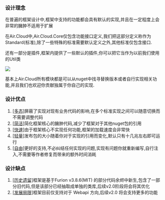 ### 设计理念

在普遍的框架设计中,框架中支持的功能都会具有默认的实现,并且在一定程度上会非常的臃肿不适用于扩展

在Air.Cloud中,Air.Cloud.Core仅包含功能接口定义,我们把这部分定义称作为Standard(标准),除了一些特殊的标准需要默认定义之外,其他标准仅包含接口.

还有一部分是插件,框架内提供了一些默认的插件,你可以把它当作为以前我们使用的Util类

<img src="/assets/1.png">

基本上Air.Cloud所有模块都是可以从nuget中找寻替换版本或者自行实现相关功能,并且我们也欢迎你贡献独属于你自己的实现.

### 设计优点
1. [[多态]](/)屏蔽了实现对现有业务代码的影响,在多个标准实现之间可以随意切换而不需要调整代码
2. [[简洁]](/)简化框架核心的臃肿代码,减少了框架对于其他nuget包的引用
3. [[快速]](/)由于框架核心不实现任何功能,框架的加载速度会非常快
4. [[轻量]](/)发布包的大小随着你对于实现的引用而变化,默认只有十几兆左右即可运行
5. [[自由]](/)更好的支持,不必纠结任何实现的问题,实现有问题你就重新编写,自行注入,不需要等作者修复而带来的额外时间消耗

### 设计缺点
1. [[历史遗留]](/)框架是基于Furion v3.8.6(MIT) 的部分代码余烬中新生,包含了一部分旧代码,但是该部分已经抽取成单独的类库,后续v2.0阶段将会将其优化
2. [[发展局限]](/)框架目前仅支持对于 Webapi 方向,后续v2.0 将会支持更多的功能

